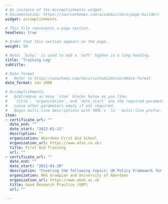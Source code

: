 ```yaml
---
# An instance of the Accomplishments widget.
# Documentation: https://sourcethemes.com/academic/docs/page-builder/
widget: accomplishments

# This file represents a page section.
headless: true

# Order that this section appears on the page.
weight: 50

# Note: `&shy;` is used to add a 'soft' hyphen in a long heading.
title: 'Training Log'
subtitle:

# Date format
#   Refer to https://wowchemy.com/docs/customization/#date-format
date_format: Jan 2006

# Accomplishments.
#   Add/remove as many `item` blocks below as you like.
#   `title`, `organization`, and `date_start` are the required parameters.
#   Leave other parameters empty if not required.
#   Begin multi-line descriptions with YAML's `|2-` multi-line prefix.
item:
- certificate_url: ""
  date_end: ""
  date_start: "2022-01-11"
  description: ""
  organization: Aberdeen First Aid School
  organization_url: https://www.afas.co.uk/
  title: First Aid Training
  url: ""
- certificate_url: ""
  date_end: ""
  date_start: "2021-01-20"
  description: "Covering the following topics: UK Policy Framework for Health & Social Care Research (with reference to principles of ICH GCP (E6) R2), Principles & Responsibilities, Recent and Pending Changes"
  organization: NHS Grampian and University of Aberdeen
  organization_url: https://www.abdn.ac.uk
  title: Good Research Practice (GRP)
  url: ""

---
```

